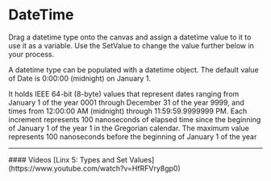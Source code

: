 DateTime
===========

Drag a datetime type onto the canvas and assign a datetime value to it to use it as a variable. Use the SetValue to change the value further below in your process.

A datetime type can be populated with a datetime object. The default value of Date is 0:00:00 (midnight) on January 1.


It holds IEEE 64-bit (8-byte) values that represent dates ranging from
January 1 of the year 0001 through December 31 of the year 9999, and
times from 12:00:00 AM (midnight) through 11:59:59.9999999 PM. Each
increment represents 100 nanoseconds of elapsed time since the beginning
of January 1 of the year 1 in the Gregorian calendar. The maximum value
represents 100 nanoseconds before the beginning of January 1 of the year

<hr>
#### Videos
[Linx 5: Types and Set Values](https://www.youtube.com/watch?v=HfRFVry8gp0)